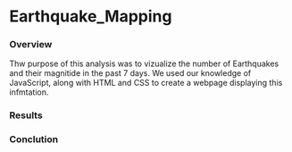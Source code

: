 # Earthquake_Mapping

### Overview
  Thw purpose of this analysis was to vizualize the number of Earthquakes and their magnitide in the past 7 days.
 We used our knowledge of JavaScript, along with HTML and CSS to create a webpage displaying this infmtation.


### Results



### Conclution
